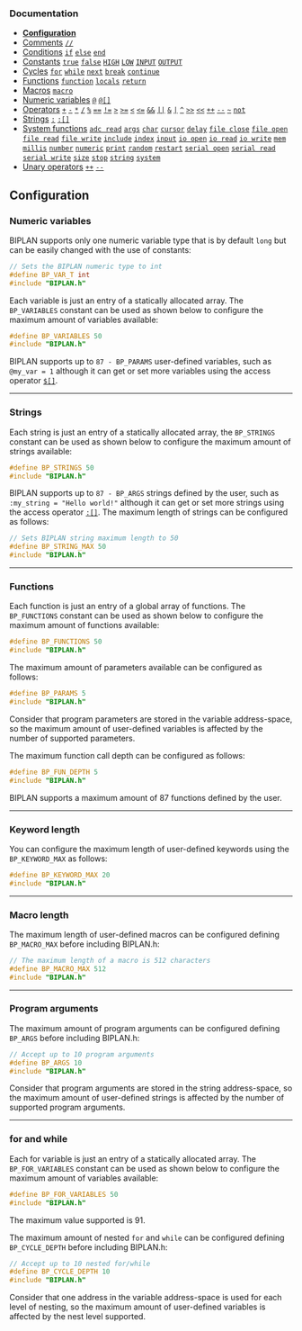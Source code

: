 ### Documentation
- **[Configuration](/documentation/configuration.md)**
- [Comments](/documentation/comments.md) [`//`](/documentation/comments.md)
- [Conditions](/documentation/conditions.md) [`if`](/documentation/conditions.md) [`else`](/documentation/conditions.md) [`end`](/documentation/conditions.md)
- [Constants](/documentation/constants.md) [`true`](/documentation/constants.md) [`false`](/documentation/constants.md) [`HIGH`](/documentation/constants.md) [`LOW`](/documentation/constants.md) [`INPUT`](/documentation/constants.md) [`OUTPUT`](/documentation/constants.md)
- [Cycles](/documentation/cycles.md) [`for`](/documentation/cycles.md#for) [`while`](/documentation/cycles.md#while) [`next`](/documentation/cycles.md#next) [`break`](/documentation/cycles.md#break) [`continue`](/documentation/cycles.md#continue)
- [Functions](/documentation/functions.md) [`function`](/documentation/functions.md) [`locals`](/documentation/functions.md) [`return`](/documentation/functions.md)
- [Macros](/documentation/macros.md) [`macro`](/documentation/macros.md#pre-processor-macros)
- [Numeric variables](/documentation/numeric-variables.md) [`@`](/documentation/numeric-variables.md) [`@[]`](/documentation/numeric-variables.md)
- [Operators](/documentation/operators.md) [`+`](/documentation/operators.md) [`-`](/documentation/operators.md) [`*`](/documentation/operators.md) [`/`](/documentation/operators.md) [`%`](/documentation/operators.md) [`==`](/documentation/operators.md) [`!=`](/documentation/operators.md) [`>`](/documentation/operators.md) [`>=`](/documentation/operators.md) [`<`](/documentation/operators.md) [`<=`](/documentation/operators.md) [`&&`](/documentation/operators.md) [`||`](/documentation/operators.md) [`&`](/documentation/operators.md) [`|`](/documentation/operators.md) [`^`](/documentation/operators.md) [`>>`](/documentation/operators.md) [`<<`](/documentation/operators.md) [`++`](/documentation/operators.md) [`--`](/documentation/operators.md) [`~`](/documentation/operators.md) [`not`](/documentation/operators.md)
- [Strings](/documentation/strings.md) [`:`](/documentation/strings.md) [`:[]`](/documentation/strings.md)
- [System functions](/documentation/system-functions.md) [`adc read`](/documentation/system-functions.md#adc-read) [`args`](/documentation/system-functions.md#args) [`char`](/documentation/system-functions.md#print) [`cursor`](/documentation/system-functions.md#print) [`delay`](/documentation/system-functions.md#delay) [`file close`](/documentation/system-functions.md#file-close) [`file open`](/documentation/system-functions.md#file-open) [`file read`](/documentation/system-functions.md#file-read) [`file write`](/documentation/system-functions.md#file-write) [`include`](/documentation/system-functions.md#include) [`index`](/documentation/system-functions.md#index) [`input`](/documentation/system-functions.md#input) [`io open`](/documentation/system-functions.md#io-open) [`io read`](/documentation/system-functions.md#io-read) [`io write`](/documentation/system-functions.md#digitalWrite) [`mem`](/documentation/system-functions.md#mem)  [`millis`](/documentation/system-functions.md#millis) [`number`](/documentation/system-functions.md#number) [`numeric`](/documentation/system-functions.md#numeric) [`print`](/documentation/system-functions.md#print) [`random`](/documentation/system-functions.md#random) [`restart`](/documentation/system-functions.md#restart) [`serial open`](/documentation/system-functions.md#serial-open) [`serial read`](/documentation/system-functions.md#serial-read) [`serial write`](/documentation/system-functions.md#serial-write) [`size`](/documentation/system-functions.md#size)  [`stop`](/documentation/system-functions.md#stop) [`string`](/documentation/system-functions.md#string) [`system`](/documentation/system-functions.md#system)
- [Unary operators](/documentation/unary-operators.md) [`++`](/documentation/unary-operators.md) [`--`](/documentation/unary-operators.md)

## Configuration

### Numeric variables
BIPLAN supports only one numeric variable type that is by default `long` but can be easily changed with the use of constants:
```cpp
// Sets the BIPLAN numeric type to int
#define BP_VAR_T int
#include "BIPLAN.h"
```
Each variable is just an entry of a statically allocated array. The `BP_VARIABLES` constant can be used as shown below to configure the maximum amount of variables available:
```cpp
#define BP_VARIABLES 50
#include "BIPLAN.h"
```
BIPLAN supports up to `87 - BP_PARAMS` user-defined variables, such as `@my_var = 1` although it can get or set more variables using the access operator [`$[]`](/documentation/numeric-variables.md).

---

### Strings
Each string is just an entry of a statically allocated array, the `BP_STRINGS` constant can be used as shown below to configure the maximum amount of strings available:
```cpp
#define BP_STRINGS 50
#include "BIPLAN.h"
```
BIPLAN supports up to `87 - BP_ARGS` strings defined by the user, such as `:my_string = "Hello world!"` although it can get or set more strings using the access operator [`:[]`](/documentation/strings.md). The maximum length of strings can be configured as follows:
```cpp
// Sets BIPLAN string maximum length to 50
#define BP_STRING_MAX 50
#include "BIPLAN.h"
```
---

### Functions
Each function is just an entry of a global array of functions. The `BP_FUNCTIONS` constant can be used as shown below to configure the maximum amount of functions available:
```cpp
#define BP_FUNCTIONS 50
#include "BIPLAN.h"
```
The maximum amount of parameters available can be configured as follows:
```cpp
#define BP_PARAMS 5
#include "BIPLAN.h"
```
Consider that program parameters are stored in the variable address-space, so the maximum amount of user-defined variables is affected by the number of supported parameters.

The maximum function call depth can be configured as follows:
```cpp
#define BP_FUN_DEPTH 5
#include "BIPLAN.h"
```
BIPLAN supports a maximum amount of 87 functions defined by the user.

---

### Keyword length
You can configure the maximum length of user-defined keywords using the `BP_KEYWORD_MAX` as follows:

```cpp
#define BP_KEYWORD_MAX 20
#include "BIPLAN.h"
```
---

### Macro length
The maximum length of user-defined macros can be configured defining `BP_MACRO_MAX` before including BIPLAN.h:
```c
// The maximum length of a macro is 512 characters
#define BP_MACRO_MAX 512
#include "BIPLAN.h"
```
---

### Program arguments
The maximum amount of program arguments can be configured defining `BP_ARGS` before including BIPLAN.h:
```c
// Accept up to 10 program arguments
#define BP_ARGS 10
#include "BIPLAN.h"
```
Consider that program arguments are stored in the string address-space, so the maximum amount of user-defined strings is affected by the number of supported program arguments.

---

### for and while
Each for variable is just an entry of a statically allocated array. The `BP_FOR_VARIABLES` constant can be used as shown below to configure the maximum amount of variables available:
```cpp
#define BP_FOR_VARIABLES 50
#include "BIPLAN.h"
```
The maximum value supported is 91.

The maximum amount of nested `for` and `while` can be configured defining `BP_CYCLE_DEPTH` before including BIPLAN.h:
```c
// Accept up to 10 nested for/while
#define BP_CYCLE_DEPTH 10
#include "BIPLAN.h"
```
Consider that one address in the variable address-space is used for each level of nesting, so the maximum amount of user-defined variables is affected by the nest level supported.
